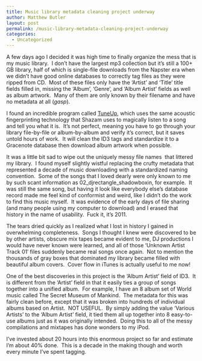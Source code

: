 ```yaml
---
title: Music library metadata cleaning project underway
author: Matthew Butler
layout: post
permalink: /music-library-metadata-cleaning-project-underway
categories:
  - Uncategorized
---
```

A few days ago I decided it was high time to finally organize the mess that is my music library.  I don&#8217;t have the largest mp3 collection but it&#8217;s still a 100+ GB library, half of which is single-file downloads from the Napster era when we didn&#8217;t have good online databases to correctly tag files as they were ripped from CD.  Most of these files only have the &#8216;Artist&#8217; and &#8216;Title&#8217; title fields filled in, missing the &#8216;Album&#8217;, &#8216;Genre&#8217;, and &#8216;Album Artist&#8217; fields as well as album artwork.  Many of them are only known by their filename and have no metadata at all (*gasp*).

I found an incredible program called [TuneUp][1], which uses the same acoustic fingerprinting technology that Shazam uses to magically listen to a song and tell you what it is.  It&#8217;s not perfect, meaning you have to go through your library file-by-file or album-by-album and verify it&#8217;s correct, but it saves untold hours of work.  It will clean the ID3 tags and standardize it to a Gracenote database then download album artwork when possible.

It was a little bit sad to wipe out the uniquely messy file names  that littered my library.  I found myself slightly wistful replacing the crufty metadata that represented a decade of music downloading with a standardized naming convention.  Some of the songs that I loved dearly were only known to me by such scant information as 02\_djrectangle\_shadowboxin, for example.  It was still the same song, but having it look like everybody else&#8217;s database record made me feel kind of conformist and weird, like I didn&#8217;t do the work to find this music myself.  It was evidence of the early days of file sharing (and many people using my computer to download) and I erased that history in the name of usability.  Fuck it, it&#8217;s 2011.

The tears dried quickly as I realized what I lost in history I gained in overwhelming completeness.  Songs I thought I knew were discovered to be by other artists, obscure mix tapes became evident to me, DJ productions I would have never known were learned, and all of those &#8216;Unknown Artist Track 01&#8242; files suddenly became real songs once again.  Not to mention the thousands of gray boxes that dominated my library became filled with beautiful album covers.  Cover flow in iTunes is actually useful to me now!

One of the best discoveries in this project is the &#8216;Album Artist&#8217; field of ID3.  It is different from the &#8216;Artist&#8217; field in that it easily ties a group of songs together into a unified album.  For example, I have an 8 album set of World music called The Secret Museum of Mankind.  The metadata for this was fairly clean before, except that it was broken into hundreds of individual albums based on Artist.  NOT USEFUL.  By simply adding the value &#8216;Various Artists&#8217; to the &#8216;Album Artist&#8217; field, it tied them all up together into 8 easy-to-use albums just as it was originally intended.  Doing this to all of the messy compilations and mixtapes has done wonders to my iPod.

I&#8217;ve invested about 20 hours into this enormous project so far and estimate I&#8217;m about 40% done.  This is a decade in the making though and worth every minute I&#8217;ve spent tagging.

 [1]: http://www.tuneupmedia.com/index.php